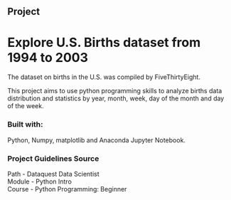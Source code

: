 ## Project
# Explore U.S. Births dataset from 1994 to 2003

The dataset on births in the U.S. was compiled by FiveThirtyEight.

This project aims to use python programming skills to analyze births data distribution and statistics by year, month, week, day of the month and day of the week.

### Built with:

Python, Numpy, matplotlib and Anaconda Jupyter Notebook.


### Project Guidelines Source

 Path - Dataquest Data Scientist\
 Module - Python Intro\
 Course - Python Programming: Beginner